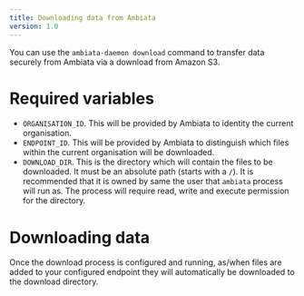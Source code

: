 ```yaml
---
title: Downloading data from Ambiata
version: 1.0
---
```


You can use the `ambiata-daemon download` command to transfer data securely from
Ambiata via a download from Amazon S3.

# Required variables

 - `ORGANISATION_ID`.
   This will be provided by Ambiata to identity the current organisation.
 - `ENDPOINT_ID`.
   This will be provided by Ambiata to distinguish which files within
   the current organisation will be downloaded.
 - `DOWNLOAD_DIR`. This is the directory which will contain the files
   to be downloaded. It must be an absolute path (starts with a `/`).
   It is recommended that it is owned by same the user that
   `ambiata` process will run as. The process will require
   read, write and execute permission for the directory.

# Downloading data

Once the download process is configured and running, as/when files
are added to your configured endpoint they will automatically be
downloaded to the download directory.
